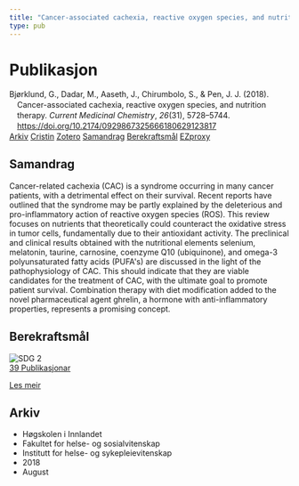 ```yaml
---
title: "Cancer-associated cachexia, reactive oxygen species, and nutrition therapy"
type: pub
---
```

<h1>Publikasjon</h1>
<article id="csl-bib-container-34G4M9ZS" class="csl-bib-container">
  <div class="csl-bib-body" style="line-height: 1.35; padding-left: 1em; text-indent:-1em;">
  <div class="csl-entry">Bj&#xF8;rklund, G., Dadar, M., Aaseth, J., Chirumbolo, S., &amp; Pen, J. J. (2018). Cancer-associated cachexia, reactive oxygen species, and nutrition therapy. <i>Current Medicinal Chemistry</i>, <i>26</i>(31), 5728&#x2013;5744. <a href="https://doi.org/10.2174/0929867325666180629123817">https://doi.org/10.2174/0929867325666180629123817</a></div>
</div>
  <div class="csl-bib-buttons">
    <a href="#taxonomy-article-34G4M9ZS" class="csl-bib-button">Arkiv</a>
    <a href="https://app.cristin.no/results/show.jsf?id=1604596" alt="Cristin URL" class="csl-bib-button">Cristin</a>
    <a href="http://zotero.org/groups/5022929/items/34G4M9ZS" alt="Zotero URL" class="csl-bib-button">Zotero</a>
    <a href="#abstract-article-34G4M9ZS" class="csl-bib-button">Samandrag</a>
    <a href="#sdg-article-34G4M9ZS" class="csl-bib-button">Berekraftsmål</a>
    <a href="http://ezproxy.inn.no/login?url=https://doi.org/10.2174/0929867325666180629123817" class="csl-bib-button">EZproxy</a>
  </div>
  <div id="csl-bib-meta-container-34G4M9ZS"></div>
</article>
<div id="csl-bib-meta-34G4M9ZS" class="csl-bib-meta">
  <article id="abstract-article-34G4M9ZS" class="abstract-article">
    <h1>Samandrag</h1>
    Cancer-related cachexia (CAC) is a syndrome occurring in many cancer patients, with a detrimental effect on their survival. Recent reports have outlined that the syndrome may be partly explained by the deleterious and pro-inflammatory action of reactive oxygen species (ROS). This review focuses on nutrients that theoretically could counteract the oxidative stress in tumor cells, fundamentally due to their antioxidant activity. The preclinical and clinical results obtained with the nutritional elements selenium, melatonin, taurine, carnosine, coenzyme Q10 (ubiquinone), and omega-3 polyunsaturated fatty acids (PUFA's) are discussed in the light of the pathophysiology of CAC. This should indicate that they are viable candidates for the treatment of CAC, with the ultimate goal to promote patient survival. Combination therapy with diet modification added to the novel pharmaceutical agent ghrelin, a hormone with anti-inflammatory properties, represents a promising concept.
  </article>
  <article id="sdg-article-34G4M9ZS" class="sdg-article">
    <h1>Berekraftsmål</h1>
    <div class="sdg-container"><div id="sdg2" class="sdg">
<img src="{{< params subfolder >}}images/sdg/sdg02_no.png" class="image" alt="SDG 2">
<div class="sdg-overlay">
<a href="{{< params subfolder >}}no/archive/?sdg=2#archive" class="sdg-publication-count"><span>39</span> Publikasjonar</a>
<p><a href="https://www.fn.no/om-fn/fns-baerekraftsmaal/utrydde-sult?lang=nno-NO" class="sdg-read-more">Les meir</a></p>
</div>
</div></div>
  </article>
  <article id="taxonomy-article-34G4M9ZS" class="taxonomy-article">
    <h1>Arkiv</h1>
    <ul>
      <li>Høgskolen i Innlandet</li>
      <li>Fakultet for helse- og sosialvitenskap</li>
      <li>Institutt for helse- og sykepleievitenskap</li>
      <li>2018</li>
      <li>August</li>
    </ul>
  </article>
</div>
